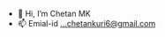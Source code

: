 - 👋 Hi, I’m Chetan MK 
- 📫 Emial-id ...chetankuri6@gmail.com

<!---
Chetan MK is a ✨ special ✨ repository because its `README.md` (this file) appears on your GitHub profile.
You can click the Preview link to take a look at your changes.
--->
